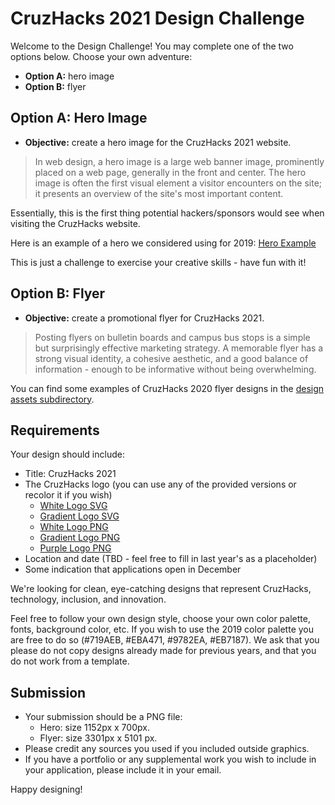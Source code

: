 # CruzHacks 2021 Design Challenge

Welcome to the Design Challenge! You may complete one of the two options below. Choose your own adventure:
* **Option A:** hero image
* **Option B:** flyer

## Option A: Hero Image

* **Objective:** create a hero image for the CruzHacks 2021 website. 

> In web design, a hero image is a large web banner image, prominently placed 
> on a web page, generally in the front and center. The hero image is often 
> the first visual element a visitor encounters on the site; it presents an 
> overview of the site's most important content. 

Essentially, this is the first thing potential hackers/sponsors would see when visiting the CruzHacks website. 

Here is an example of a hero we considered using for 2019: [Hero Example](./design-assets/hero-example.png)

This is just a challenge to exercise your creative skills - have fun with it!

## Option B: Flyer

* **Objective:** create a promotional flyer for CruzHacks 2021.

> Posting flyers on bulletin boards and campus bus stops is a simple but surprisingly effective marketing strategy. 
> A memorable flyer has a strong visual identity, a cohesive aesthetic, and a good balance of information - 
> enough to be informative without being overwhelming. 

You can find some examples of CruzHacks 2020 flyer designs in the [design assets subdirectory](./design-assets).

## Requirements 

Your design should include:
 - Title: CruzHacks 2021
 - The CruzHacks logo (you can use any of the provided versions or recolor it if you wish) 
     - [White Logo SVG](./design-assets/white-logo.svg)
     - [Gradient Logo SVG](./design-assets/gradient-logo.svg)
     - [White Logo PNG](./design-assets/white-logo.png)
     - [Gradient Logo PNG](./design-assets/gradient-logo.png)
     - [Purple Logo PNG](./design-assets/purple-logo.png)
 - Location and date (TBD - feel free to fill in last year's as a placeholder)
 - Some indication that applications open in December

We're looking for clean, eye-catching designs that represent CruzHacks, technology, inclusion, and innovation.

Feel free to follow your own design style, choose your own color palette, fonts, background color, etc. If you wish to use the 2019 color palette you are free to do so (#719AEB, #EBA471, #9782EA, #EB7187). We ask that you please do not copy designs already made for previous years, and that you do not work from a template.

## Submission

- Your submission should be a PNG file:
  - Hero: size 1152px x 700px. 
  - Flyer: size 3301px x 5101 px.
- Please credit any sources you used if you included outside graphics. 
- If you have a portfolio or any supplemental work you wish to include in your application, please include it in your email.

Happy designing!

